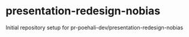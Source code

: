 # presentation-redesign-nobias

Initial repository setup for pr-poehali-dev/presentation-redesign-nobias
